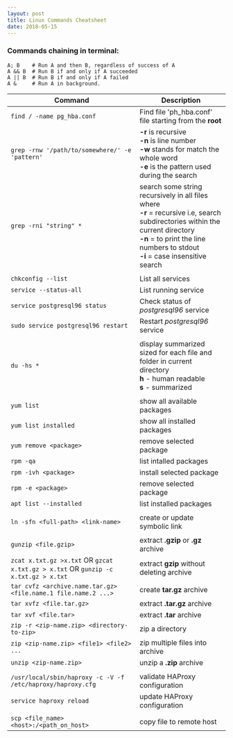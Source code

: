 ```yaml
---
layout: post
title: Linux Commands Cheatsheet
date: 2018-05-15
---  
```



### Commands chaining in terminal:
```
A; B    # Run A and then B, regardless of success of A
A && B  # Run B if and only if A succeeded
A || B  # Run B if and only if A failed
A &     # Run A in background.
```

| Command | Description |
|---------|-------------|
| `find / -name pg_hba.conf`          | Find file 'ph_hba.conf' file starting from the **root** |
| `grep -rnw '/path/to/somewhere/' -e 'pattern'` | **-r** is recursive <br> **-n** is line number <br> **-w** stands for match the whole word <br> **-e** is the pattern used during the search |
| `grep -rni "string" *` | search some string recursively in all files where <br> **-r** = recursive i.e, search subdirectories within the current directory <br> **-n** = to print the line numbers to stdout <br> **-i** = case insensitive search |
| | |      
| `chkconfig --list`                  | List all services |
| `service --status-all`               | List running service |
| `service postgresql96 status`       | Check status of *postgresql96* service |
| `sudo service postgresql96 restart` | Restart *postgresql96* service |
| | |
| `du -hs *`                          | display summarized sized for each file and folder in current directory <br> **h** - human readable <br> **s** - summarized|
| | |
| `yum list ` | show all available packages |
| `yum list installed` | show all installed packages |
| `yum remove <package>` | remove selected package |
| `rpm -qa` | list intalled packages |
| `rpm -ivh <package>` | install selected package |
| `rpm -e <package>` | remove selected package |
| `apt list --installed` | list installed packages |
| | |
| `ln -sfn <full-path> <link-name>` | create or update symbolic link |
| | |
| `gunzip <file.gzip>` | extract **.gzip** or **.gz** archive |
| `zcat x.txt.gz >x.txt` OR `gzcat x.txt.gz > x.txt` OR `gunzip -c x.txt.gz > x.txt` | extract **gzip** without deleting archive|
| `tar cvfz <archive.name.tar.gz> <file.name.1 file.name.2 ...>` | create **tar.gz** archive |
| `tar xvfz <file.tar.gz>` | extract **.tar.gz** archive |
| `tar xvf <file.tar>` | extract **.tar** archive
| `zip -r <zip-name.zip> <directory-to-zip>` | zip a directory |
| `zip <zip-name.zip> <file1> <file2> ...` | zip multiple files into archive |
| `unzip <zip-name.zip>` | unzip a **.zip** archive |
| | |
| `/usr/local/sbin/haproxy -c -V -f /etc/haproxy/haproxy.cfg` | validate HAProxy configuration |
| `service haproxy reload` | update HAProxy configuration |
| | |
| `scp <file_name> <host>:/<path_on_host>` | copy file to remote host |
